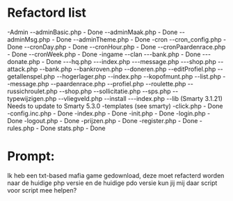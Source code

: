 # Refactord list

-Admin
--adminBasic.php - Done
--adminMaak.php - Done
--adminMsg.php - Done
--adminTheme.php - Done
-cron
--cron_config.php - Done
--cronDay.php - Done
--cronHour.php - Done
--cronPaardenrace.php - Done
--cronWeek.php - Done
-ingame
--clan
---bank.php - Done
---donate.php - Done
---hq.php
---index.php
---message.php
---shop.php
--attack.php
--bank.php
--bankroven.php
--doneren.php
--editProfiel.php
--getallenspel.php
--hogerlager.php
--index.php
--kopofmunt.php
--list.php
--message.php
--paardenrace.php
--profiel.php
--roulette.php
--russichroulet.php
--shop.php
--sollicitatie.php
--sps.php
--typewijzigen.php
--vliegveld.php
--install
---index.php
--lib (Smarty 3.1.21) Needs to update to Smarty 5.3.0
-templates (see smarty)
-click.php - Done
-config.inc.php - Done
-index.php - Done
-init.php - Done
-login.php - Done
-logout.php - Done
-prijzen.php - Done
-register.php - Done
-rules.php - Done
stats.php - Done

# Prompt: 
Ik heb een txt-based mafia game gedownload, deze moet refacterd worden naar de huidige php versie en de huidige pdo versie kun jij mij daar script voor script mee helpen?